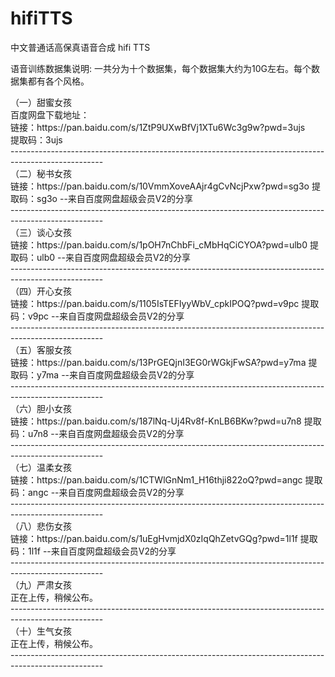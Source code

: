 # hifiTTS
中文普通话高保真语音合成 hifi TTS

语音训练数据集说明:
一共分为十个数据集，每个数据集大约为10G左右。每个数据集都有各个风格。
<div>
（一）甜蜜女孩<br>
百度网盘下载地址：<br>
链接：https://pan.baidu.com/s/1ZtP9UXwBfVj1XTu6Wc3g9w?pwd=3ujs<br>
提取码：3ujs<br>
-----------------------------------------------------------------------------------------------------<br>
（二）秘书女孩<br>
链接：https://pan.baidu.com/s/10VmmXoveAAjr4gCvNcjPxw?pwd=sg3o 
提取码：sg3o 
--来自百度网盘超级会员V2的分享
<br>-----------------------------------------------------------------------------------------------------<br>
（三）谈心女孩<br>
链接：https://pan.baidu.com/s/1pOH7nChbFi_cMbHqCiCYOA?pwd=ulb0 
提取码：ulb0 
--来自百度网盘超级会员V2的分享
<br>-----------------------------------------------------------------------------------------------------<br>
（四）开心女孩<br>
链接：https://pan.baidu.com/s/1105IsTEFIyyWbV_cpkIPOQ?pwd=v9pc 
提取码：v9pc 
--来自百度网盘超级会员V2的分享
<br>-----------------------------------------------------------------------------------------------------<br>
（五）客服女孩<br>
链接：https://pan.baidu.com/s/13PrGEQjnI3EG0rWGkjFwSA?pwd=y7ma 
提取码：y7ma 
--来自百度网盘超级会员V2的分享
<br>-----------------------------------------------------------------------------------------------------<br>
（六）胆小女孩<br>
链接：https://pan.baidu.com/s/187lNq-Uj4Rv8f-KnLB6BKw?pwd=u7n8 
提取码：u7n8 
--来自百度网盘超级会员V2的分享
<br>-----------------------------------------------------------------------------------------------------<br>
（七）温柔女孩<br>
链接：https://pan.baidu.com/s/1CTWlGnNm1_H16thji822oQ?pwd=angc 
提取码：angc 
--来自百度网盘超级会员V2的分享
<br>-----------------------------------------------------------------------------------------------------<br>
（八）悲伤女孩<br>
链接：https://pan.baidu.com/s/1uEgHvmjdX0zIqQhZetvGQg?pwd=1l1f 
提取码：1l1f 
--来自百度网盘超级会员V2的分享
<br>-----------------------------------------------------------------------------------------------------<br>
（九）严肃女孩<br>
正在上传，稍候公布。
<br>-----------------------------------------------------------------------------------------------------<br>
（十）生气女孩<br>
正在上传，稍候公布。
<br>-----------------------------------------------------------------------------------------------------<br>
</div>

